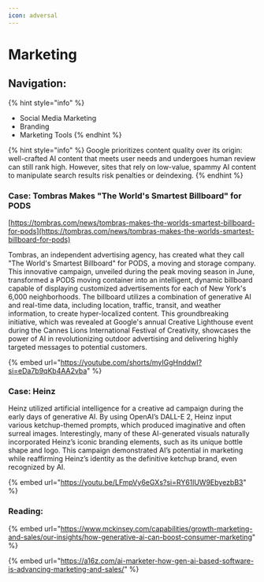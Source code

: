 ```yaml
---
icon: adversal
---
```


# Marketing

## Navigation:

{% hint style="info" %}
* Social Media Marketing
* Branding
* Marketing Tools
{% endhint %}



{% hint style="info" %}
Google prioritizes content quality over its origin: well-crafted AI content that meets user needs and undergoes human review can still rank high. However, sites that rely on low-value, spammy AI content to manipulate search results risk penalties or deindexing.
{% endhint %}



### Case: Tombras Makes "The World's Smartest Billboard" for PODS

[https://tombras.com/news/tombras-makes-the-worlds-smartest-billboard-for-pods](https://tombras.com/news/tombras-makes-the-worlds-smartest-billboard-for-pods)

Tombras, an independent advertising agency, has created what they call "The World's Smartest Billboard" for PODS, a moving and storage company. This innovative campaign, unveiled during the peak moving season in June, transformed a PODS moving container into an intelligent, dynamic billboard capable of displaying customized advertisements for each of New York's 6,000 neighborhoods. The billboard utilizes a combination of generative AI and real-time data, including location, traffic, transit, and weather information, to create hyper-localized content. This groundbreaking initiative, which was revealed at Google's annual Creative Lighthouse event during the Cannes Lions International Festival of Creativity, showcases the power of AI in revolutionizing outdoor advertising and delivering highly targeted messages to potential customers.

{% embed url="https://youtube.com/shorts/myIGgHnddwI?si=eDa7b9qKb4AA2vba" %}



### Case: Heinz

Heinz utilized artificial intelligence for a creative ad campaign during the early days of generative AI. By using OpenAI’s DALL-E 2, Heinz input various ketchup-themed prompts, which produced imaginative and often surreal images. Interestingly, many of these AI-generated visuals naturally incorporated Heinz’s iconic branding elements, such as its unique bottle shape and logo. This campaign demonstrated AI’s potential in marketing while reaffirming Heinz’s identity as the definitive ketchup brand, even recognized by AI.

{% embed url="https://youtu.be/LFmpVy6eGXs?si=RY61lUW9EbyezbB3" %}



### Reading:&#x20;

{% embed url="https://www.mckinsey.com/capabilities/growth-marketing-and-sales/our-insights/how-generative-ai-can-boost-consumer-marketing" %}

{% embed url="https://a16z.com/ai-marketer-how-gen-ai-based-software-is-advancing-marketing-and-sales/" %}



